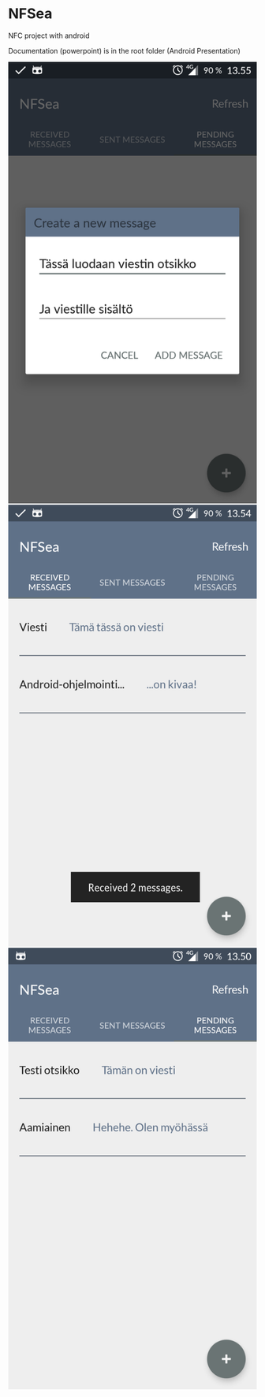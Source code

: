 # NFSea
NFC project with android

Documentation (powerpoint) is in the root folder (Android Presentation)

![screenshot](Screenshot_20161115-135550.png)     ![screenshot](Screenshot_20161115-135457.png)
![screenshot](Screenshot_20161115-135052.png)
